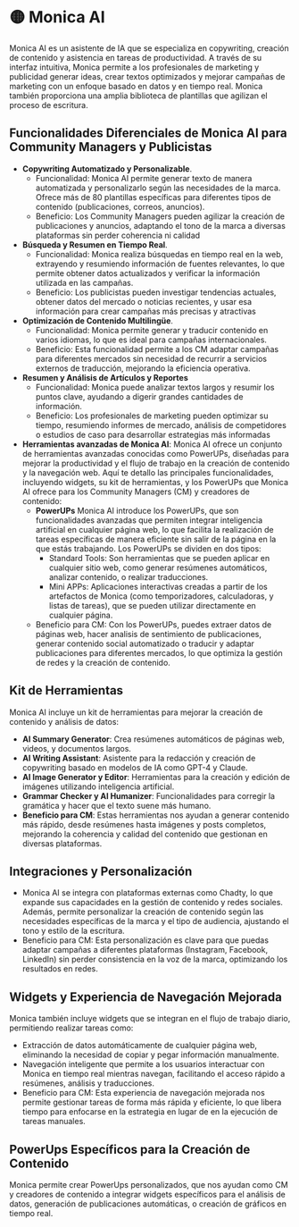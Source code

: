 # 🟡 Monica AI
Monica AI es un asistente de IA que se especializa en copywriting, creación de contenido y asistencia en tareas de productividad. A través de su interfaz intuitiva, Monica permite a los profesionales de marketing y publicidad generar ideas, crear textos optimizados y mejorar campañas de marketing con un enfoque basado en datos y en tiempo real. Monica también proporciona una amplia biblioteca de plantillas que agilizan el proceso de escritura.

## Funcionalidades Diferenciales de Monica AI para Community Managers y Publicistas
- **Copywriting Automatizado y Personalizable**. 
    - Funcionalidad: Monica AI permite generar texto de manera automatizada y personalizarlo según las necesidades de la marca. Ofrece más de 80 plantillas específicas para diferentes tipos de contenido (publicaciones, correos, anuncios). 
    - Beneficio: Los Community Managers pueden agilizar la creación de publicaciones y anuncios, adaptando el tono de la marca a diversas plataformas sin perder coherencia ni calidad​
- **Búsqueda y Resumen en Tiempo Real**. 
    - Funcionalidad: Monica realiza búsquedas en tiempo real en la web, extrayendo y resumiendo información de fuentes relevantes, lo que permite obtener datos actualizados y verificar la información utilizada en las campañas. 
    - Beneficio: Los publicistas pueden investigar tendencias actuales, obtener datos del mercado o noticias recientes, y usar esa información para crear campañas más precisas y atractivas​
- **Optimización de Contenido Multilingüe**. 
    - Funcionalidad: Monica permite generar y traducir contenido en varios idiomas, lo que es ideal para campañas internacionales.
    - Beneficio: Esta funcionalidad permite a los CM adaptar campañas para diferentes mercados sin necesidad de recurrir a servicios externos de traducción, mejorando la eficiencia operativa​.
- **Resumen y Análisis de Artículos y Reportes** 
    - Funcionalidad: Monica puede analizar textos largos y resumir los puntos clave, ayudando a digerir grandes cantidades de información. 
    - Beneficio: Los profesionales de marketing pueden optimizar su tiempo, resumiendo informes de mercado, análisis de competidores o estudios de caso para desarrollar estrategias más informadas 
- **Herramientas avanzadas de Monica AI**: Monica AI ofrece un conjunto de herramientas avanzadas conocidas como PowerUPs, diseñadas para mejorar la productividad y el flujo de trabajo en la creación de contenido y la navegación web. Aquí te detallo las principales funcionalidades, incluyendo widgets, su kit de herramientas, y los PowerUPs que Monica AI ofrece para los Community Managers (CM) y creadores de contenido: 
    - **PowerUPs** Monica AI introduce los PowerUPs, que son funcionalidades avanzadas que permiten integrar inteligencia artificial en cualquier página web, lo que facilita la realización de tareas específicas de manera eficiente sin salir de la página en la que estás trabajando. Los PowerUPs se dividen en dos tipos:
        - Standard Tools: Son herramientas que se pueden aplicar en cualquier sitio web, como generar resúmenes automáticos, analizar contenido, o realizar traducciones.
        - Mini APPs: Aplicaciones interactivas creadas a partir de los artefactos de Monica (como temporizadores, calculadoras, y listas de tareas), que se pueden utilizar directamente en cualquier página​​.
    - Beneficio para CM: Con los PowerUPs, puedes extraer datos de páginas web, hacer analisis de sentimiento de publicaciones, generar contenido social automatizado o traducir y adaptar publicaciones para diferentes mercados, lo que optimiza la gestión de redes y la creación de contenido.


## Kit de Herramientas
Monica AI incluye un kit de herramientas para mejorar la creación de contenido y análisis de datos:
- **AI Summary Generator**: Crea resúmenes automáticos de páginas web, videos, y documentos largos.
- **AI Writing Assistant**: Asistente para la redacción y creación de copywriting basado en modelos de IA como GPT-4 y Claude.
- **AI Image Generator y Editor**: Herramientas para la creación y edición de imágenes utilizando inteligencia artificial.
- **Grammar Checker y AI Humanizer**: Funcionalidades para corregir la gramática y hacer que el texto suene más humano​​.
- **Beneficio para CM**: Estas herramientas nos ayudan a generar contenido más rápido, desde resúmenes hasta imágenes y posts completos, mejorando la coherencia y calidad del contenido que gestionan en diversas plataformas.

## Integraciones y Personalización
- Monica AI se integra con plataformas externas como Chadty, lo que expande sus capacidades en la gestión de contenido y redes sociales. Además, permite personalizar la creación de contenido según las necesidades específicas de la marca y el tipo de audiencia, ajustando el tono y estilo de la escritura.
- Beneficio para CM: Esta personalización es clave para que puedas adaptar campañas a diferentes plataformas (Instagram, Facebook, LinkedIn) sin perder consistencia en la voz de la marca, optimizando los resultados en redes.

## Widgets y Experiencia de Navegación Mejorada
Monica también incluye widgets que se integran en el flujo de trabajo diario, permitiendo realizar tareas como:
- Extracción de datos automáticamente de cualquier página web, eliminando la necesidad de copiar y pegar información manualmente.
- Navegación inteligente que permite a los usuarios interactuar con Monica en tiempo real mientras navegan, facilitando el acceso rápido a resúmenes, análisis y traducciones​.
- Beneficio para CM: Esta experiencia de navegación mejorada nos permite gestionar tareas de forma más rápida y eficiente, lo que libera tiempo para enfocarse en la estrategia en lugar de en la ejecución de tareas manuales.

## PowerUps Específicos para la Creación de Contenido
Monica permite crear PowerUps personalizados, que nos ayudan como CM y creadores de contenido a integrar widgets específicos para el análisis de datos, generación de publicaciones automáticas, o creación de gráficos en tiempo real.